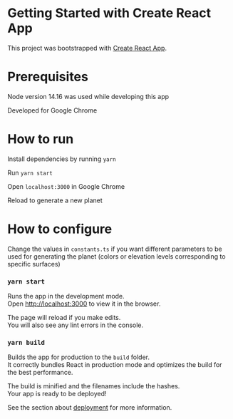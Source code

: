 # Getting Started with Create React App

This project was bootstrapped with [Create React App](https://github.com/facebook/create-react-app).

# Prerequisites

Node version 14.16 was used while developing this app

Developed for Google Chrome

# How to run

Install dependencies by running `yarn`

Run `yarn start`

Open `localhost:3000` in Google Chrome

Reload to generate a new planet

# How to configure

Change the values in `constants.ts` if you want different parameters to be used for generating the planet (colors or elevation levels corresponding to specific surfaces)

### `yarn start`

Runs the app in the development mode.\
Open [http://localhost:3000](http://localhost:3000) to view it in the browser.

The page will reload if you make edits.\
You will also see any lint errors in the console.

### `yarn build`

Builds the app for production to the `build` folder.\
It correctly bundles React in production mode and optimizes the build for the best performance.

The build is minified and the filenames include the hashes.\
Your app is ready to be deployed!

See the section about [deployment](https://facebook.github.io/create-react-app/docs/deployment) for more information.
